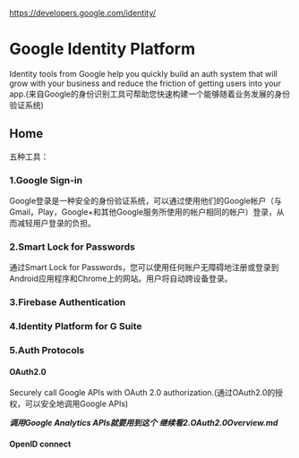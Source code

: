 <https://developers.google.com/identity/>

# Google Identity Platform
Identity tools from Google help you quickly build an auth system that will grow with your business and reduce the friction of getting users into your app.(来自Google的身份识别工具可帮助您快速构建一个能够随着业务发展的身份验证系统)

## Home
五种工具：

### 1.Google Sign-in
Google登录是一种安全的身份验证系统，可以通过使用他们的Google帐户（与Gmail，Play，Google+和其他Google服务所使用的帐户相同的帐户）登录，从而减轻用户登录的负担。

### 2.Smart Lock for Passwords
通过Smart Lock for Passwords，您可以使用任何账户无障碍地注册或登录到Android应用程序和Chrome上的网站。用户将自动跨设备登录。

### 3.Firebase Authentication

### 4.Identity Platform for G Suite

### 5.Auth Protocols
#### OAuth2.0 
Securely call Google APIs with OAuth 2.0 authorization.(通过OAuth2.0的授权，可以安全地调用Google APIs)

***调用Google Analytics APIs就要用到这个***
***继续看2.OAuth2.0Overview.md***

#### OpenID connect

